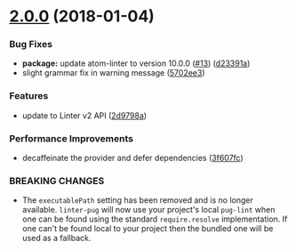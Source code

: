 <a name="2.0.0"></a>
# [2.0.0](https://github.com/AtomLinter/atom-linter-pug/compare/v1.3.1...v2.0.0) (2018-01-04)


### Bug Fixes

* **package:** update atom-linter to version 10.0.0 ([#13](https://github.com/AtomLinter/atom-linter-pug/issues/13)) ([d23391a](https://github.com/AtomLinter/atom-linter-pug/commit/d23391a))
* slight grammar fix in warning message ([5702ee3](https://github.com/AtomLinter/atom-linter-pug/commit/5702ee3))


### Features

* update to Linter v2 API ([2d9798a](https://github.com/AtomLinter/atom-linter-pug/commit/2d9798a))


### Performance Improvements

* decaffeinate the provider and defer dependencies ([3f607fc](https://github.com/AtomLinter/atom-linter-pug/commit/3f607fc))


### BREAKING CHANGES

* The `executablePath` setting has been removed and is no longer
available. `linter-pug` will now use your project's local `pug-lint`
when one can be found using the standard `require.resolve`
implementation. If one can't be found local to your project then the
bundled one will be used as a fallback.
